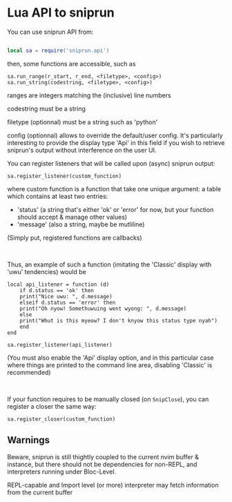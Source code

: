 # Lua API to sniprun

You can use sniprun API from:

```lua

local sa = require('sniprun.api')

```

then, some functions are accessible, such as

```
sa.run_range(r_start, r_end, <filetype>, <config>)
sa.run_string(codestring, <filetype>, <config>)

```

ranges are integers matching the (inclusive) line numbers

codestring must be a string

filetype (optionnal) must be a string such as 'python'

config (optionnal) allows to override the default/user config. It's particularly interesting to provide the display type 'Api' in this field if you wish to retrieve sniprun's output without interference on the user UI.


You can register listeners that will be called upon (async) sniprun output:


```
sa.register_listener(custom_function)
```

where custom function is a function that take one unique argument: a table which contains at least two entries:

 - 'status' (a string that's either 'ok' or 'error' for now, but your function should accept & manage other values)
 - 'message' (also a string, maybe be mutliline)

(Simply put, registered functions are callbacks)



​
​

Thus, an example of such a function (imitating the 'Classic' display with 'uwu' tendencies) would be

```
local api_listener = function (d)
    if d.status == 'ok' then
	print("Nice uwu: ", d.message)
    elseif d.status == 'error' then
	print("Oh nyow! Somethuwuing went wyong: ", d.message)
    else 
	print("Whut is this myeow? I don't knyow this status type nyah")
    end
end

sa.register_listener(api_listener)
```

(You must also enable the 'Api' display option, and in this particular case where things are printed to the command line area, disabling 'Classic' is recommended)

​

If your function requires to be manually closed (on `SnipClose`), you can register a closer the same way:

```
sa.register_closer(custom_function)
```


## Warnings

Beware, sniprun is still thightly coupled to the current nvim buffer & instance, but there should not be dependencies for non-REPL, and interpreters running under Bloc-Level. 

REPL-capable and Import level (or more) interpreter may fetch information from the current buffer
    


